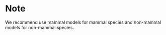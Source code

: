 # Note  
We recommend use mammal models for mammal species and non-mammal models for non-mammal species.  
